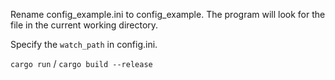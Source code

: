 Rename config_example.ini to config_example. The program will look for the file in the current working directory.

Specify the `watch_path` in config.ini.

`cargo run` / `cargo build --release`
